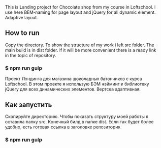This is Landing project for Chocolate shop from my course in Loftschool.
I use here BEM-naming for page layout and jQuery for all dynamic element.
Adaptive layout.

## How to run

Copy the directory.
To show the structure of my work i left src folder. The main build is in dist folder.
If it will be more convenient there is a ready link in the topic of repository.

### \$ npm run gulp

Проект Лэндинга для магазина шоколадных батончиков с курса Loftschool.
В этом проекте я использую БЭМ нэйминг и библиотеку jQuery для всех динамических элементов.
Вертска адаптивная.

## Как запустить

Скопируйте директорию.
Чтобы показать структуру моей работы я оставила папку src. Конечный билд в папке dist.
Если так будет более удобно, есть готовая ссылка в заголовке репозитория.

### \$ npm run gulp

